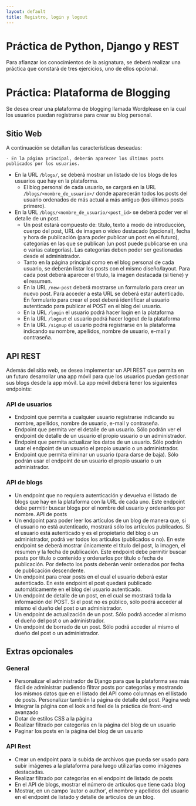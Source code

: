 ```yaml
---
layout: default
title: Registro, login y logout
---
```


# Práctica de Python, Django y REST

Para afianzar los conocimientos de la asignatura, se deberá realizar una práctica que constará de
tres ejercicios, uno de ellos opcional.

# Práctica: Plataforma de Blogging

Se desea crear una plataforma de blogging llamada Wordplease en la cual los usuarios puedan
registrarse para crear su blog personal.

## Sitio Web

A continuación se detallan las características deseadas:

    - En la página principal, deberán aparecer los últimos posts publicados por los usuarios.
- En la URL `/blogs/`, se deberá mostrar un listado de los blogs de los usuarios que hay en la
plataforma.
    - El blog personal de cada usuario, se cargará en la URL `/blogs/<nombre_de_usuario>/` donde
      aparecerán todos los posts del usuario ordenados de más actual a más antiguo (los últimos
      posts primero).
- En la URL `/blogs/<nombre_de_usuario/<post_id>` se deberá poder ver el detalle de un post.
    - Un post estará compuesto de: título, texto a modo de introducción, cuerpo del post, URL de
      imagen o vídeo destacado (opcional), fecha y hora de publicación (para poder publicar un post
      en el futuro), categorías en las que se publican (un post puede publicarse en una o varias
      categorías). Las categorías deben poder ser gestionadas desde el administrador.
    - Tanto en la página principal como en el blog personal de cada usuario, se deberán listar los
      posts con el mismo diseño/layout. Para cada post deberá aparecer el título, la imagen
      destacada (si tiene) y el resumen.
    - En la URL `/new-post` deberá mostrarse un formulario para crear un nuevo post. Para acceder a
      esta URL se deberá estar autenticado. En formulario para crear el post deberá identificar al
      usuario autenticado para publicar el POST en el blog del usuario.
    - En la URL `/login` el usuario podrá hacer login en la plataforma
    - En la URL `/logout` el usuario podrá hacer logout de la plataforma
    - En la URL `/signup` el usuario podrá registrarse en la plataforma indicando su nombre, apellidos,
      nombre de usuario, e-mail y contraseña.

## API REST

Además del sitio web, se desea implementar un API REST que permita en un futuro desarrollar
una app móvil para que los usuarios puedan gestionar sus blogs desde la app móvil.
La app móvil deberá tener los siguientes endpoints:

### API de usuarios

- Endpoint que permita a cualquier usuario registrarse indicando su nombre, apellidos, nombre de
usuario, e-mail y contraseña.
- Endpoint que permita ver el detalle de un usuario. Sólo podrán ver el endpoint de detalle de un
usuario el propio usuario o un administrador.
- Endpoint que permita actualizar los datos de un usuario. Sólo podrán usar el endpoint de un
usuario el propio usuario o un administrador.
- Endpoint que permita eliminar un usuario (para darse de baja). Sólo podrán usar el endpoint de
un usuario el propio usuario o un administrador.

### API de blogs

- Un endpoint que no requiera autenticación y devuelva el listado de blogs que hay en la
plataforma con la URL de cada uno. Este endpoint debe permitir buscar blogs por el nombre del
usuario y ordenarlos por nombre.
API de posts
- Un endpoint para poder leer los artículos de un blog de manera que, si el usuario no está
autenticado, mostrará sólo los artículos publicados. Si el usuario está autenticado y es el
propietario del blog o un administrador, podrá ver todos los artículos (publicados o no). En este
endpoint se deberá mostrar únicamente el título del post, la imagen, el resumen y la fecha de
publicación. Este endpoint debe permitir buscar posts por título o contenido y ordenarlos por
título o fecha de publicación. Por defecto los posts deberán venir ordenados por fecha de
publicación descendente.
- Un endpoint para crear posts en el cual el usuario deberá estar autenticado. En este endpoint el
post quedará publicado automáticamente en el blog del usuario autenticado.
- Un endpoint de detalle de un post, en el cual se mostrará toda la información del POST. Si el
post no es público, sólo podrá acceder al mismo el dueño del post o un administrador.
- Un endpoint de actualización de un post. Sólo podrá acceder al mismo el dueño del post o un
administrador.
- Un endpoint de borrado de un post. Sólo podrá acceder al mismo el dueño del post o un
administrador.

## Extras opcionales

### General

- Personalizar el administrador de Django para que la plataforma sea más fácil de administrar
pudiendo filtrar posts por categorías y mostrando los mismos datos que en el listado del API
como columnas en el listado de posts. Personalizar también la página de detalle del post.
Página web
- Integrar la página con el look and feel de la práctica de front-end avanzado
- Dotar de estilos CSS a la página
- Realizar filtrado por categorías en la página del blog de un usuario
- Paginar los posts en la página del blog de un usuario

### API Rest

- Crear un endpoint para la subida de archivos que pueda ser usado para subir imágenes a la
plataforma para luego utilizarlas como imágenes destacadas.
- Realizar filtrado por categorías en el endpoint de listado de posts
- En el API de blogs, mostrar el número de artículos que tiene cada blog
- Mostrar, en un campo ‘autor o author’, el nombre y apellidos del usuario en el endpoint de
listado y detalle de artículos de un blog.
